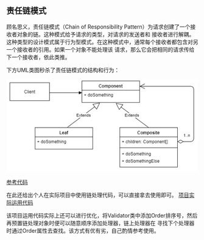 ## 责任链模式
顾名思义，责任链模式（Chain of Responsibility Pattern）为请求创建了一个接收者对象的链。这种模式给予请求的类型，对请求的发送者和
接收者进行解耦。这种类型的设计模式属于行为型模式。在这种模式中，通常每个接收者都包含对另一个接收者的引用。如果一个对象不能处理该
请求，那么它会把相同的请求传给下一个接收者，依此类推。

下方UML类图秒杀了责任链模式的结构和行为：

![责任链模式](/src/main/resources/image.designpattern.behavioralpattern/2-1.png)

[参考代码](HandlerTest.java)

在此还给出个人在实际项目中使用链处理代码，可以直接拿去使用即可。
[项目实际运用代码](example/ValidatorChainTest.java)

该项目运用代码实际上还可以进行优化，将Validator类中添加Order排序号，然后再预置链处理对象时便可以随意顺序添加处理器，链上处理器在
寻找下个处理器时通过Order属性去查找。该方式有优有劣，自己酌情参考使用。
